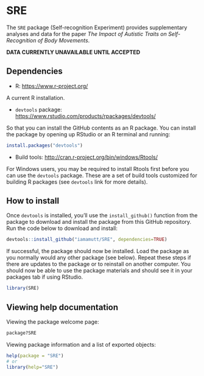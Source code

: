 # SRE

The `SRE` package (Self-recognition Experiment) provides supplementary analyses and data for the paper *The Impact of Autistic Traits on Self-Recognition of Body Movements*.

**DATA CURRENTLY UNAVAILABLE UNTIL ACCEPTED**

## Dependencies

- R: <https://www.r-project.org/>

A current R installation.

- `devtools` package: <https://www.rstudio.com/products/rpackages/devtools/>

So that you can install the GitHub contents as an R package. You can install the package by opening up RStudio or an R terminal and running:

```r
install.packages("devtools")
```

- Build tools: <http://cran.r-project.org/bin/windows/Rtools/>

For Windows users, you may be required to install Rtools first before you can use the `devtools` package. These are a set of build tools customized for building R packages (see `devtools` link for more details).


## How to install

Once `devtools` is installed, you’ll use the `install_github()` function
from the package to download and install the package from this GitHub
repository. Run the code below to download and install:

``` r
devtools::install_github("iamamutt/SRE", dependencies=TRUE)
```

If successful, the package should now be installed. Load the package as you normally would any other package (see below). Repeat these steps if there are updates to the package or to reinstall on another computer. You should now be able to use the package materials and should see it in your packages tab if using RStudio.

``` r
library(SRE)
```

## Viewing help documentation

Viewing the package welcome page:

``` r
package?SRE
```

Viewing package information and a list of exported objects:

``` r
help(package = "SRE")
# or
library(help="SRE")
```

<!--
devtools::build(pkg = ".", path = "../tarballs", binary = FALSE, args = c("--md5"))
-->
